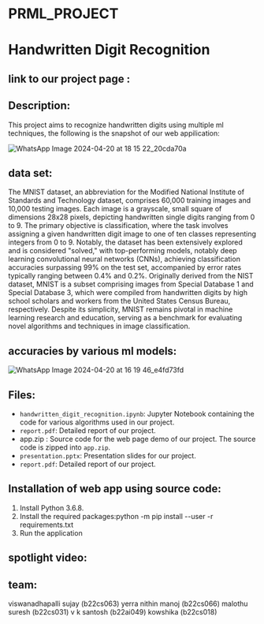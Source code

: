 # PRML_PROJECT

Handwritten Digit Recognition
=============================

link to our project page :
------------
Description:
------------
This project aims to recognize handwritten digits using multiple ml techniques, the following is the snapshot of our web appilication:

![WhatsApp Image 2024-04-20 at 18 15 22_20cda70a](https://github.com/sujayv16/PRML_PROJECT/assets/167617883/cb8dd740-d7a7-431e-8818-c72e2a9d3df1)

data set:
------------
The MNIST dataset, an abbreviation for the Modified National Institute of Standards and Technology dataset, comprises 60,000 training images and 10,000 testing images. Each image is a grayscale, small square of dimensions 28x28 pixels, depicting handwritten single digits ranging from 0 to 9. The primary objective is classification, where the task involves assigning a given handwritten digit image to one of ten classes representing integers from 0 to 9. Notably, the dataset has been extensively explored and is considered "solved," with top-performing models, notably deep learning convolutional neural networks (CNNs), achieving classification accuracies surpassing 99% on the test set, accompanied by error rates typically ranging between 0.4% and 0.2%. Originally derived from the NIST dataset, MNIST is a subset comprising images from Special Database 1 and Special Database 3, which were compiled from handwritten digits by high school scholars and workers from the United States Census Bureau, respectively. Despite its simplicity, MNIST remains pivotal in machine learning research and education, serving as a benchmark for evaluating novel algorithms and techniques in image classification.

accuracies by various ml models:
------------
![WhatsApp Image 2024-04-20 at 16 19 46_e4fd73fd](https://github.com/sujayv16/PRML_PROJECT/assets/167617883/222762a4-b5bc-4c27-8888-92a80b021dbc)

Files:
------
- `handwritten_digit_recognition.ipynb`: Jupyter Notebook containing the code for various algorithms used in our project.
- `report.pdf`: Detailed report of our project.
- app.zip : Source code for the web page demo of our project. The source code is zipped into `app.zip`.
- `presentation.pptx`: Presentation slides for our project.
- `report.pdf`: Detailed report of our project.

Installation of web app using source code:
-------------
1. Install Python 3.6.8.
2. Install the required packages:python -m pip install --user -r requirements.txt
3. Run the application

spotlight video:
-------------
   
team:
------------
viswanadhapalli sujay (b22cs063)
yerra nithin manoj (b22cs066)
malothu suresh (b22cs031)
v k santosh (b22ai049)
kowshika (b22cs018)


